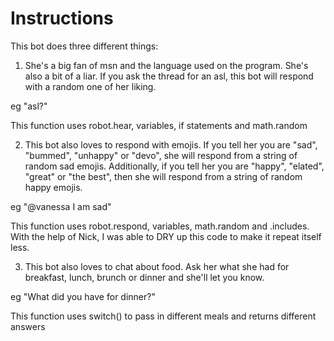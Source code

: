 Instructions
============
This bot does three different things:

1. She's a big fan of msn and the language used on the program. She's also a bit of a liar. If you ask the thread for an asl, this bot will respond with a random one of her liking.

eg "asl?"

This function uses robot.hear, variables, if statements and math.random

2. This bot also loves to respond with emojis. If you tell her you are "sad", "bummed", "unhappy" or "devo", she will respond from a string of random sad emojis. Additionally, if you tell her you are "happy", "elated", "great" or "the best", then she will respond from a string of random happy emojis.

eg "@vanessa I am sad"

This function uses robot.respond, variables, math.random and .includes. With the help of Nick, I was able to DRY up this code to make it repeat itself less.

3. This bot also loves to chat about food. Ask her what she had for breakfast, lunch, brunch or dinner and she'll let you know.

eg "What did you have for dinner?"

This function uses switch() to pass in different meals and returns different answers
